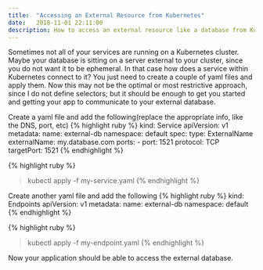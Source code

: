 ```yaml
---
title:  "Accessing an External Resource from Kubernetes"
date:   2018-11-01 22:11:00
description: How to access an external resource like a database from Kubernetes
---
```

Sometimes not all of your services are running on a Kubernetes cluster.  Maybe your database is sitting on a server external to your cluster, since you do not want it to be ephemeral. In that case how does a service within Kubernetes connect to it?  You just need to create a couple of yaml files and apply them.  Now this may not be the optimal or most restrictive approach, since I do not define selectors; but it should be enough to get you started and getting your app to communicate to your external database.


Create a yaml file and add the following(replace the appropriate info, like the DNS, port, etc)
{% highlight ruby %}
kind: Service
apiVersion: v1
metadata:
  name: external-db
  namespace: default
spec:
  type: ExternalName
  externalName: my.database.com
  ports:
 		- port: 1521
  protocol: TCP
  targetPort: 1521
{% endhighlight %}

{% highlight ruby %}
> kubectl apply -f my-service.yaml
{% endhighlight %}

Create another yaml file and add the following
{% highlight ruby %}
 kind: Endpoints
 apiVersion: v1
  metadata:
    name: external-db
    namespace: default
{% endhighlight %}


{% highlight ruby %}
> kubectl apply -f my-endpoint.yaml
{% endhighlight %}

Now your application should be able to access the external database.
